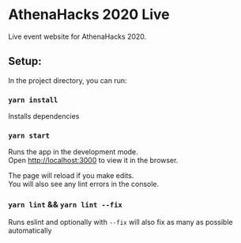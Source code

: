 # AthenaHacks 2020 Live
Live event website for AthenaHacks 2020. 

## Setup:
In the project directory, you can run:

### `yarn install`

Installs dependencies

### `yarn start`

Runs the app in the development mode.<br />
Open [http://localhost:3000](http://localhost:3000) to view it in the browser.

The page will reload if you make edits.<br />
You will also see any lint errors in the console.

### `yarn lint`  &&  `yarn lint --fix`

Runs eslint and optionally with `--fix` will also fix as many as possible automatically
